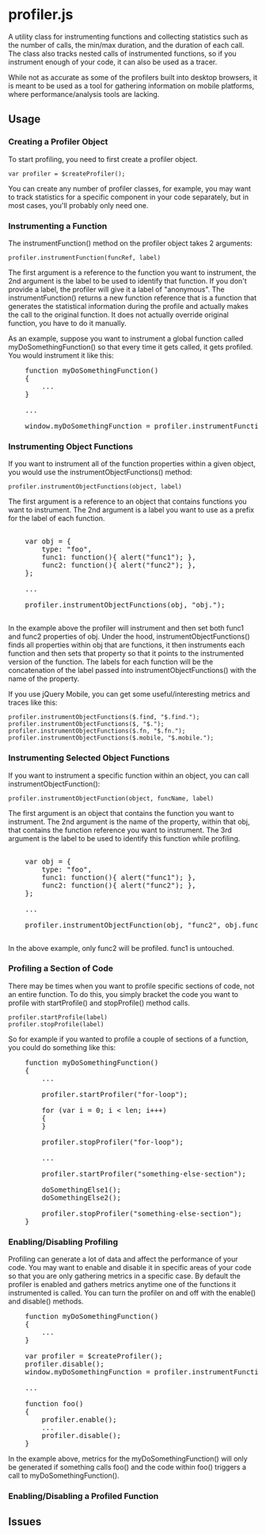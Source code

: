 # profiler.js

A utility class for instrumenting functions and collecting statistics such as the number of calls, the min/max duration, and the duration of each call. The class also tracks nested calls of instrumented functions, so if you instrument enough of your code, it can also be used as a tracer.

While not as accurate as some of the profilers built into desktop browsers, it is meant to be used as a tool for gathering information on mobile platforms, where performance/analysis tools are lacking.

## Usage

### Creating a Profiler Object

To start profiling, you need to first create a profiler object.

    var profiler = $createProfiler();

You can create any number of profiler classes, for example, you may want to track statistics for a specific component in your code separately, but in most cases, you'll probably only need one.

### Instrumenting a Function

The instrumentFunction() method on the profiler object takes 2 arguments:

    profiler.instrumentFunction(funcRef, label)

The first argument is a reference to the function you want to instrument, the 2nd argument is the label to be used to identify that function. If you don't provide a label, the profiler will give it a label of "anonymous". The instrumentFunction() returns a new function reference that is a function that generates the statistical information during the profile and actually makes the call to the original function. It does not actually override original function, you have to do it manually.

As an example, suppose you want to instrument a global function called myDoSomethingFunction() so that every time it gets called, it gets profiled. You would instrument it like this:

<pre>
	function myDoSomethingFunction()
	{
		...
	}

	...

	window.myDoSomethingFunction = profiler.instrumentFunction(myDoSomethingFunction, "myDoSomethingFunction");
</pre>

### Instrumenting Object Functions

If you want to instrument all of the function properties within a given object, you would use the instrumentObjectFunctions() method:

    profiler.instrumentObjectFunctions(object, label)

The first argument is a reference to an object that contains functions you want to instrument. The 2nd argument is a label you want to use as a prefix for the label of each function.

<pre>

	var obj = {
		type: "foo",
		func1: function(){ alert("func1"); },
		func2: function(){ alert("func2"); },
	};

	...
	
	profiler.instrumentObjectFunctions(obj, "obj.");

</pre>

In the example above the profiler will instrument and then set both func1 and func2 properties of obj. Under the hood, instrumentObjectFunctions() finds all properties within obj that are functions, it then instruments each function and then sets that property so that it points to the instrumented version of the function. The labels for each function will be the concatenation of the label passed into instrumentObjectFunctions()  with the name of the property.

If you use jQuery Mobile, you can get some useful/interesting metrics and traces like this:

	profiler.instrumentObjectFunctions($.find, "$.find.");
	profiler.instrumentObjectFunctions($, "$.");
	profiler.instrumentObjectFunctions($.fn, "$.fn.");
	profiler.instrumentObjectFunctions($.mobile, "$.mobile.");

### Instrumenting Selected Object Functions

If you want to instrument a specific function within an object, you can call instrumentObjectFunction(): 

    profiler.instrumentObjectFunction(object, funcName, label)

The first argument is an object that contains the function you want to instrument. The 2nd argument is the name of the property, within that obj, that contains the function reference you want to instrument. The 3rd argument is the label to be used to identify this function while profiling.


<pre>

	var obj = {
		type: "foo",
		func1: function(){ alert("func1"); },
		func2: function(){ alert("func2"); },
	};

	...
	
	profiler.instrumentObjectFunction(obj, "func2", obj.func2");

</pre>

In the above example, only func2 will be profiled. func1 is untouched.

### Profiling a Section of Code

There may be times when you want to profile specific sections of code, not an entire function. To do this, you simply bracket the code you want to profile with startProfile() and stopProfile() method calls.

    profiler.startProfile(label)
	profiler.stopProfile(label)

So for example if you wanted to profile a couple of sections of a function, you could do something like this:

<pre>
	function myDoSomethingFunction()
	{
		...

		profiler.startProfiler("for-loop");

		for (var i = 0; i < len; i+++)
		{
		}

		profiler.stopProfiler("for-loop");

		...

		profiler.startProfiler("something-else-section");

		doSomethingElse1();
		doSomethingElse2();

		profiler.stopProfiler("something-else-section");
	}
</pre>

### Enabling/Disabling Profiling

Profiling can generate a lot of data and affect the performance of your code. You may want to enable and disable it in specific areas of your code so that you are only gathering metrics in a specific case. By default the profiler is enabled and gathers metrics anytime one of the functions it instrumented is called. You can turn the profiler on and off with the enable() and disable() methods.

<pre>
	function myDoSomethingFunction()
	{
		...
	}

    var profiler = $createProfiler();
	profiler.disable();
	window.myDoSomethingFunction = profiler.instrumentFunction(myDoSomethingFunction, "myDoSomethingFunction");

	...

	function foo()
	{
		profiler.enable();
		...
		profiler.disable();
	}
</pre>

In the example above, metrics for the myDoSomethingFunction() will only be generated if something calls foo() and the code within foo() triggers a call to myDoSomethingFunction().

### Enabling/Disabling a Profiled Function

## Issues